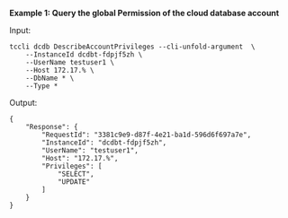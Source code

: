 **Example 1: Query the global Permission of the cloud database account**



Input: 

```
tccli dcdb DescribeAccountPrivileges --cli-unfold-argument  \
    --InstanceId dcdbt-fdpjf5zh \
    --UserName testuser1 \
    --Host 172.17.% \
    --DbName * \
    --Type *
```

Output: 
```
{
    "Response": {
        "RequestId": "3381c9e9-d87f-4e21-ba1d-596d6f697a7e",
        "InstanceId": "dcdbt-fdpjf5zh",
        "UserName": "testuser1",
        "Host": "172.17.%",
        "Privileges": [
            "SELECT",
            "UPDATE"
        ]
    }
}
```

